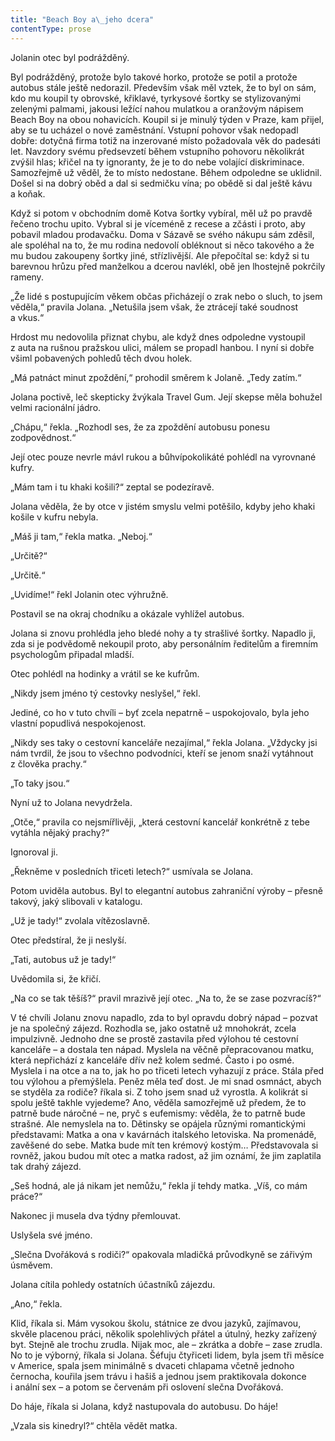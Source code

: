 ```yaml
---
title: "Beach Boy a\_jeho dcera"
contentType: prose
---
```


<section>

Jolanin otec byl podrážděný.

Byl podrážděný, protože bylo takové horko, protože se potil a protože autobus stále ještě nedorazil. Především však měl vztek, že to byl on sám, kdo mu koupil ty obrovské, křiklavé, tyrkysové šortky se stylizovanými zelenými palmami, jakousi ležící nahou mulatkou a oranžovým nápisem Beach Boy na obou nohavicích. Koupil si je minulý týden v Praze, kam přijel, aby se tu ucházel o nové zaměstnání. Vstupní pohovor však nedopadl dobře: dotyčná firma totiž na inzerované místo požadovala věk do padesáti let. Navzdory svému předsevzetí během vstupního pohovoru několikrát zvýšil hlas; křičel na ty ignoranty, že je to do nebe volající diskriminace. Samozřejmě už věděl, že to místo nedostane. Během odpoledne se uklidnil. Došel si na dobrý oběd a dal si sedmičku vína; po obědě si dal ještě kávu a koňak.

Když si potom v obchodním domě Kotva šortky vybíral, měl už po pravdě řečeno trochu upito. Vybral si je víceméně z recese a zčásti i proto, aby pobavil mladou prodavačku. Doma v Sázavě se svého nákupu sám zděsil, ale spoléhal na to, že mu rodina nedovolí obléknout si něco takového a že mu budou zakoupeny šortky jiné, střízlivější. Ale přepočítal se: když si tu barevnou hrůzu před manželkou a dcerou navlékl, obě jen lhostejně pokrčily rameny.

„Že lidé s postupujícím věkem občas přicházejí o zrak nebo o sluch, to jsem věděla,“ pravila Jolana. „Netušila jsem však, že ztrácejí také soudnost a vkus.“

Hrdost mu nedovolila přiznat chybu, ale když dnes odpoledne vystoupil z auta na rušnou pražskou ulici, málem se propadl hanbou. I nyní si dobře všiml pobavených pohledů těch dvou holek.

„Má patnáct minut zpoždění,“ prohodil směrem k Jolaně. „Tedy zatím.“

Jolana poctivě, leč skepticky žvýkala Travel Gum. Její skepse měla bohužel velmi racionální jádro.

„Chápu,“ řekla. „Rozhodl ses, že za zpoždění autobusu ponesu zodpovědnost.“

Její otec pouze nevrle mávl rukou a bůhvípokolikáté pohlédl na vyrovnané kufry.

„Mám tam i tu khaki košili?“ zeptal se podezíravě.

Jolana věděla, že by otce v jistém smyslu velmi potěšilo, kdyby jeho khaki košile v kufru nebyla.

„Máš ji tam,“ řekla matka. „Neboj.“

„Určitě?“

„Určitě.“

„Uvidíme!“ řekl Jolanin otec výhružně.

Postavil se na okraj chodníku a okázale vyhlížel autobus.

Jolana si znovu prohlédla jeho bledé nohy a ty strašlivé šortky. Napadlo ji, zda si je podvědomě nekoupil proto, aby personálním ředitelům a firemním psychologům připadal mladší.

Otec pohlédl na hodinky a vrátil se ke kufrům.

„Nikdy jsem jméno tý cestovky neslyšel,“ řekl.

Jediné, co ho v tuto chvíli – byť zcela nepatrně – uspokojovalo, byla jeho vlastní popudlivá nespokojenost.

„Nikdy ses taky o cestovní kanceláře nezajímal,“ řekla Jolana. „Vždycky jsi nám tvrdil, že jsou to všechno podvodníci, kteří se jenom snaží vytáhnout z člověka prachy.“

„To taky jsou.“

Nyní už to Jolana nevydržela.

„Otče,“ pravila co nejsmířlivěji, „která cestovní kancelář konkrétně z tebe vytáhla nějaký prachy?“

Ignoroval ji.

„Řekněme v posledních třiceti letech?“ usmívala se Jolana.

Potom uviděla autobus. Byl to elegantní autobus zahraniční výroby – přesně takový, jaký slibovali v katalogu.

„Už je tady!“ zvolala vítězoslavně.

Otec předstíral, že ji neslyší.

„Tati, autobus už je tady!“

Uvědomila si, že křičí.

„Na co se tak těšíš?“ pravil mrazivě její otec. „Na to, že se zase pozvracíš?“

V té chvíli Jolanu znovu napadlo, zda to byl opravdu dobrý nápad – pozvat je na společný zájezd. Rozhodla se, jako ostatně už mnohokrát, zcela impulzivně. Jednoho dne se prostě zastavila před výlohou té cestovní kanceláře – a dostala ten nápad. Myslela na věčně přepracovanou matku, která nepřichází z kanceláře dřív než kolem sedmé. Často i po osmé. Myslela i na otce a na to, jak ho po třiceti letech vyhazují z práce. Stála před tou výlohou a přemýšlela. Peněz měla teď dost. Je mi snad osmnáct, abych se styděla za rodiče? říkala si. Z toho jsem snad už vyrostla. A kolikrát si spolu ještě takhle vyjedeme? Ano, věděla samozřejmě už předem, že to patrně bude náročné – ne, pryč s eufemismy: věděla, že to patrně bude strašné. Ale nemyslela na to. Dětinsky se opájela různými romantickými představami: Matka a ona v kavárnách italského letoviska. Na promenádě, zavěšené do sebe. Matka bude mít ten krémový kostým… Představovala si rovněž, jakou budou mít otec a matka radost, až jim oznámí, že jim zaplatila tak drahý zájezd.

„Seš hodná, ale já nikam jet nemůžu,“ řekla jí tehdy matka. „Víš, co mám práce?“

Nakonec ji musela dva týdny přemlouvat.

Uslyšela své jméno.

„Slečna Dvořáková s rodiči?“ opakovala mladičká průvodkyně se zářivým úsměvem.

Jolana cítila pohledy ostatních účastníků zájezdu.

„Ano,“ řekla.

Klid, říkala si. Mám vysokou školu, státnice ze dvou jazyků, zajímavou, skvěle placenou práci, několik spolehlivých přátel a útulný, hezky zařízený byt. Stejně ale trochu zrudla. Nijak moc, ale – zkrátka a dobře – zase zrudla. No to je výborný, říkala si Jolana. Šéfuju čtyřiceti lidem, byla jsem tři měsíce v Americe, spala jsem minimálně s dvaceti chlapama včetně jednoho černocha, kouřila jsem trávu i hašiš a jednou jsem praktikovala dokonce i anální sex – a potom se červenám při oslovení slečna Dvořáková.

Do háje, říkala si Jolana, když nastupovala do autobusu. Do háje!

„Vzala sis kinedryl?“ chtěla vědět matka.

</section>
